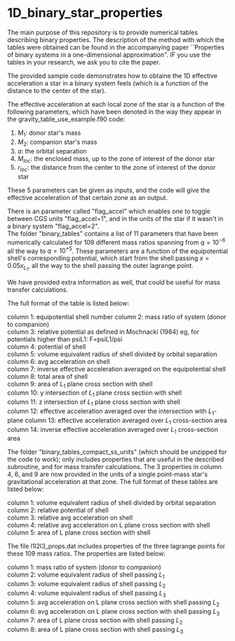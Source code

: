 # 1D_binary_star_properties

The main purpose of this repository is to provide numerical tables describing binary properties. The description of the method with which the tables were obtained can be found in the accompanying paper ``Properties of binary systems in a one-dimensional approximation". IF you use the tables in your research, we ask you to cite the paper. 

The provided sample code demonstrates how to obtaine the 1D effective acceleration a star in a binary system feels (which is a function of the distance to the center of the star).

The effective acceleration at each local zone of the star is a function of the following parameters, which have been denoted in the way they appear in the gravity_table_use_example.f90 code:

1. $M_1$: donor star's mass
2. $M_2$: companion star's mass
3. $a$: the orbital separation
4. $M_{loc}$: the enclosed mass, up to the zone of interest of the donor star
5. $r_{loc}$: the distance from the center to the zone of interest of the donor star


These 5 parameters can be given as inputs, and the code will give the effective acceleration of that certain zone as an output.

There is an parameter called "flag_accel" which enables one to toggle between CGS units "flag_accel=1", and in the units of the star if it wasn't in a binary system "flag_accel=2".  
The folder "binary_tables" contains a list of 11 parameters that have been numerically calculated for 109 different mass ratios spanning from $q =10^{-6}$  all the way to $q =10^{+5}$. These parameters are a function of the equipotential shell's corresponding potential, which start from the shell passing $x=0.05x_{L_1}$, all the way to the shell passing the outer lagrange point.

We have provided extra information as well, that could be useful for mass transfer calculations.


The full format of the table is listed below:

column 1: equipotential shell number
column 2: mass ratio of system (donor to companion)  
column 3: relative potential as defined in Mochnacki (1984)  eg, for potentials higher than psiL1: F=psiL1/psi  
column 4: potential of shell  
column 5: volume equivalent radius of shell divided by orbital separation  
column 6: avg acceleration on shell   
column 7: inverse effective acceleration averaged on the equipotential shell
column 8: total area of shell  
column 9: area of $L_1$ plane cross section with shell  
column 10: y intersection of $L_1$ plane cross section with shell  
column 11: z intersection of $L_1$ plane cross section with shell  
column 12: effective acceleration averaged over the intersection with $L_1$-plane
column 13: effective acceleration averaged over $L_1$ cross-section area
column 14: inverse effective acceleration averaged over $L_1$ cross-section area

The folder "binary_tables_compact_ss_units" (which should be unzipped for the code to work); only includes properties that are useful in the described subroutine, and for mass transfer calculations. The 3 properties in column 4, 6, and 9 are now provided in the units of a single point-mass star's gravitational acceleration at that zone.
The full format of these tables are listed below:

column 1: volume equivalent radius of shell divided by orbital separation  
column 2: relative potential of shell  
column 3: relative avg acceleration on shell   
column 4: relative avg acceleration on L plane cross section with shell  
column 5: area of L plane cross section with shell  

The file l1l2l3_props.dat includes properties of the three lagrange points for these 109 mass ratios. The properties are listed below:

column 1: mass ratio of system (donor to companion)  
column 2: volume equivalent radius of shell passing $L_1$  
column 3: volume equivalent radius of shell passing $L_2$  
column 4: volume equivalent radius of shell passing $L_3$  
column 5: avg acceleration on L plane cross section with shell passing $L_2$  
column 6: avg acceleration on L plane cross section with shell passing $L_3$  
column 7: area of L plane cross section with shell passing $L_2$  
column 8: area of L plane cross section with shell passing $L_3$  

